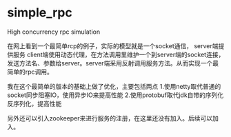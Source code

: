 # simple_rpc
High concurrency rpc simulation


在网上看到一个最简单rcp的例子，实际的模型就是一个socket通信，
server端提供服务
client端使用动态代理，在方法调用里维护一个到server端的socket连接，发送方法名、参数给server。server端采用反射调用服务方法。从而实现一个最简单的rpc调用。

我在这个最简单的版本的基础上做了优化，主要包括两点
1.使用netty取代普通的socket同步阻塞IO，使用异步IO来提高性能
2.使用protobuf取代jdk自带的序列化反序列化，提高性能

另外还可以引入zookeeper来进行服务的注册，在这里还没有加入。后续可以加入。